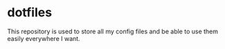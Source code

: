 # dotfiles

This repository is used to store all my config files and be able to use them easily everywhere I want.
